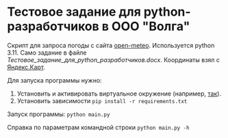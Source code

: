 # Тестовое задание для python-разработчиков в ООО "Волга"

Скрипт для запроса погоды с сайта [open-meteo](https://open-meteo.com/).
Используется python 3.11.
Само задание в файле _Тестовое_задание_для_python_разработчиков.docx_.
Координаты взял с [Яндекс.Карт](https://yandex.ru/maps/-/CDX9QZNy).

Для запуска программы нужно:
1. Установить и активировать виртуальное окружение 
(например, [так](https://docs.python.org/3.11/library/venv.html#module-venv)).
2. Установить зависимости `pip install -r requirements.txt`

Запуск программы: `python main.py`

Справка по параметрам командной строки `python main.py -h`